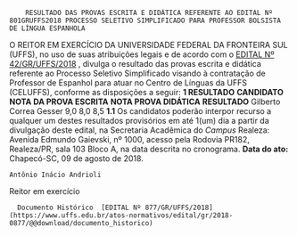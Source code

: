         RESULTADO DAS PROVAS ESCRITA E DIDÁTICA REFERENTE AO EDITAL Nº 801GRUFFS2018 PROCESSO SELETIVO SIMPLIFICADO PARA PROFESSOR BOLSISTA DE LÍNGUA ESPANHOLA  

 O REITOR EM EXERCÍCIO DA UNIVERSIDADE FEDERAL DA FRONTEIRA SUL (UFFS), no uso de suas atribuições legais e de acordo com o [EDITAL Nº 42/GR/UFFS/2018](https://www.uffs.edu.br/atos-normativos/edital/gr/2018-0042)  , divulga o resultado das provas escrita e didática referente ao Processo Seletivo Simplificado visando à contratação de Professor de Espanhol para atuar no Centro de Línguas da UFFS (CELUFFS), conforme as disposições a seguir:  **1 RESULTADO**      **CANDIDATO**    **NOTA DA PROVA ESCRITA**    **NOTA PROVA DIDÁTICA**    **RESULTADO**      Gilberto Correa Gesser   9,0   8,0   8,5     **1.1** Os candidatos poderão interpor recurso a qualquer um destes resultados provisórios em até 1(um) dia a partir da divulgação deste edital, na Secretaria Acadêmica do *Campus* Realeza: Avenida Edmundo Gaievski, nº 1000, acesso pela Rodovia PR182, Realeza/PR, sala 103 Bloco A, na data descrita no cronograma.      **Data do ato:** Chapecó-SC, 09 de agosto de 2018.   
 

    Antônio Inácio Andrioli   
 Reitor em exercício 

      Documento Histórico  [EDITAL Nº 877/GR/UFFS/2018](https://www.uffs.edu.br/atos-normativos/edital/gr/2018-0877/@@download/documento_historico)     
      